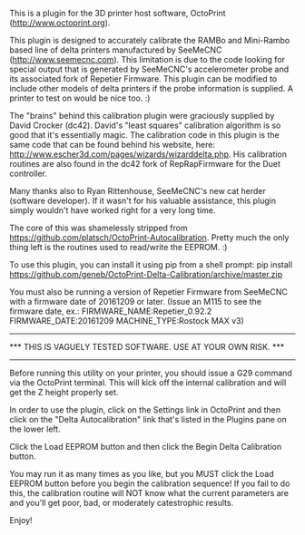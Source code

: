 This is a plugin for the 3D printer host software, OctoPrint (http://www.octoprint.org).

This plugin is designed to accurately calibrate the RAMBo and Mini-Rambo based line of
delta printers manufactured by SeeMeCNC (http://www.seemecnc.com).  This limitation is 
due to the code looking for special output that is generated by SeeMeCNC's accelerometer 
probe and its associated fork of Repetier Firmware.  This plugin can be modified to include
other models of delta printers if the probe information is supplied.  A printer to test on
would be nice too. :)

The "brains" behind this calibration plugin were graciously supplied by David Crocker (dc42).
David's "least squares" calibration algorithm is so good that it's essentially magic.  The calibration
code in this plugin is the same code that can be found behind his website, here: 
http://www.escher3d.com/pages/wizards/wizarddelta.php.  His calibration routines are also found
in the dc42 fork of RepRapFirmware for the Duet controller.

Many thanks also to Ryan Rittenhouse, SeeMeCNC's new cat herder (software developer).  If it wasn't for
his valuable assistance, this plugin simply wouldn't have worked right for a very long time.

The core of this was shamelessly stripped from https://github.com/platsch/OctoPrint-Autocalibration.
Pretty much the only thing left is the routines used to read/write the EEPROM. :)

To use this plugin, you can install it using pip from a shell prompt:
    pip install https://github.com/geneb/OctoPrint-Delta-Calibration/archive/master.zip

You must also be running a version of Repetier Firmware from SeeMeCNC with a firmware date of
20161209 or later.  (Issue an M115 to see the firmware date, ex.:
FIRMWARE_NAME:Repetier_0.92.2 FIRMWARE_DATE:20161209 MACHINE_TYPE:Rostock MAX v3)

****************************************************************
***  THIS IS VAGUELY TESTED SOFTWARE.  USE AT YOUR OWN RISK. ***
****************************************************************
Before running this utility on your printer, you should issue a G29 command via the OctoPrint
terminal.  This will kick off the internal calibration and will get the Z height properly set.

In order to use the plugin, click on the Settings link in OctoPrint and then click on the
"Delta Autocalibration" link that's listed in the Plugins pane on the lower left.

Click the Load EEPROM button and then click the Begin Delta Calibration button.

You may run it as many times as you like, but you MUST click the Load EEPROM button before you begin
the calibration sequence!  If you fail to do this, the calibration routine will NOT know what the current
parameters are and you'll get poor, bad, or moderately catestrophic results.

Enjoy!